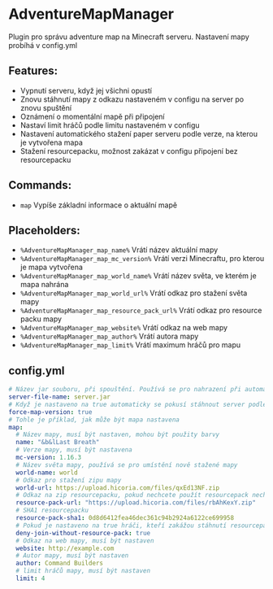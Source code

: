 # AdventureMapManager
Plugin pro správu adventure map na Minecraft serveru.
Nastavení mapy probíhá v config.yml

## Features:
- Vypnutí serveru, když jej všichni opustí
- Znovu stáhnutí mapy z odkazu nastaveném v configu na server po znovu spuštění
- Oznámení o momentální mapě při připojení
- Nastaví limit hráčů podle limitu nastaveném v configu
- Nastavení automatického stažení paper serveru podle verze, na kterou je vytvořena mapa
- Stažení resourcepacku, možnost zakázat v configu připojení bez resourcepacku

## Commands:
- `map` Vypíše základní informace o aktuální mapě

## Placeholders:
- `%AdventureMapManager_map_name%` Vrátí název aktuální mapy
- `%AdventureMapManager_map_mc_version%` Vrátí verzi Minecraftu, pro kterou je mapa vytvořena
- `%AdventureMapManager_map_world_name%` Vrátí název světa, ve kterém je mapa nahrána
- `%AdventureMapManager_map_world_url%` Vrátí odkaz pro stažení světa mapy
- `%AdventureMapManager_map_resource_pack_url%` Vrátí odkaz pro resource packu mapy
- `%AdventureMapManager_map_website%` Vrátí odkaz na web mapy
- `%AdventureMapManager_map_author%` Vrátí autora mapy
- `%AdventureMapManager_map_limit%` Vrátí maximum hráčů pro mapu

## config.yml
```yaml
# Název jar souboru, při spouštění. Používá se pro nahrazení při automatickém stažení paperu podle verez mapy. Musí být definován pokud je force-map-version nastaveno na true.
server-file-name: server.jar
# Když je nastaveno na true automaticky se pokusí stáhnout server podle verze mapy
force-map-version: true
# Tohle je příklad, jak může být mapa nastavena
map:
  # Název mapy, musí být nastaven, mohou být použity barvy
  name: "&b&lLast Breath"
  # Verze mapy, musí být nastavena
  mc-version: 1.16.3
  # Název světa mapy, používá se pro umístění nově stažené mapy
  world-name: world
  # Odkaz pro stažení zipu mapy
  world-url: https://upload.hicoria.com/files/qxEd13NF.zip
  # Odkaz na zip resourcepacku, pokud nechcete použít resourcepack nechte pouze prázdné uvozovky
  resource-pack-url: "https://upload.hicoria.com/files/rbAhKexY.zip"
  # SHA1 resourcepacku
  resource-pack-sha1: 0d8d6412fea46dec361c94b2924a6122ce699958
  # Pokud je nastaveno na true hráči, kteří zakážou stáhnutí resourcepacku budou vyhozeni.
  deny-join-without-resource-pack: true
  # Odkaz na web mapy, musí být nastaven
  website: http://example.com
  # Autor mapy, musí být nastaven
  author: Command Builders
  # limit hráčů mapy, musí být nastaven
  limit: 4
```
